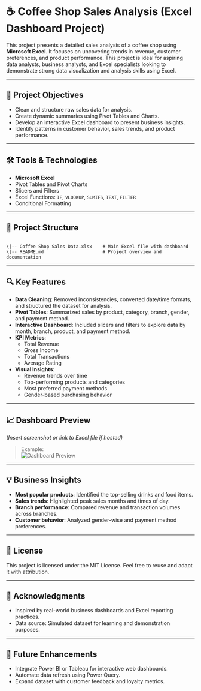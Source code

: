 
# ☕ Coffee Shop Sales Analysis (Excel Dashboard Project)

This project presents a detailed sales analysis of a coffee shop using **Microsoft Excel**. It focuses on uncovering trends in revenue, customer preferences, and product performance. This project is ideal for aspiring data analysts, business analysts, and Excel specialists looking to demonstrate strong data visualization and analysis skills using Excel.

---

## 📌 Project Objectives

- Clean and structure raw sales data for analysis.
- Create dynamic summaries using Pivot Tables and Charts.
- Develop an interactive Excel dashboard to present business insights.
- Identify patterns in customer behavior, sales trends, and product performance.

---

## 🛠️ Tools & Technologies

- **Microsoft Excel**
- Pivot Tables and Pivot Charts
- Slicers and Filters
- Excel Functions: `IF`, `VLOOKUP`, `SUMIFS`, `TEXT`, `FILTER`
- Conditional Formatting

---

## 📂 Project Structure

```

\|-- Coffee Shop Sales Data.xlsx    # Main Excel file with dashboard
\|-- README.md                      # Project overview and documentation

```

---

## 🔍 Key Features

- **Data Cleaning**: Removed inconsistencies, converted date/time formats, and structured the dataset for analysis.
- **Pivot Tables**: Summarized sales by product, category, branch, gender, and payment method.
- **Interactive Dashboard**: Included slicers and filters to explore data by month, branch, product, and payment method.
- **KPI Metrics**:
  - Total Revenue
  - Gross Income
  - Total Transactions
  - Average Rating
- **Visual Insights**:
  - Revenue trends over time
  - Top-performing products and categories
  - Most preferred payment methods
  - Gender-based purchasing behavior

---

## 📈 Dashboard Preview

*(Insert screenshot or link to Excel file if hosted)*  
> Example:  
> ![Dashboard Preview](dashboard_screenshot.png)

---

## 💡 Business Insights

- **Most popular products**: Identified the top-selling drinks and food items.
- **Sales trends**: Highlighted peak sales months and times of day.
- **Branch performance**: Compared revenue and transaction volumes across branches.
- **Customer behavior**: Analyzed gender-wise and payment method preferences.

---

## 📄 License

This project is licensed under the MIT License. Feel free to reuse and adapt it with attribution.

---

## 🙌 Acknowledgments

- Inspired by real-world business dashboards and Excel reporting practices.
- Data source: Simulated dataset for learning and demonstration purposes.

---

## 🚀 Future Enhancements

- Integrate Power BI or Tableau for interactive web dashboards.
- Automate data refresh using Power Query.
- Expand dataset with customer feedback and loyalty metrics.

```
